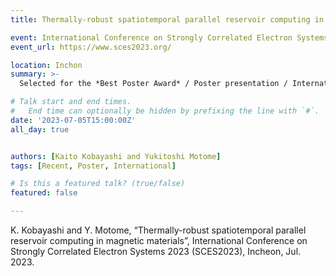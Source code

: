 ```yaml
---
title: Thermally-robust spatiotemporal parallel reservoir computing in magnetic materials @ SCES

event: International Conference on Strongly Correlated Electron Systems 2023 (SCES2023)
event_url: https://www.sces2023.org/

location: Inchon
summary: >-
  Selected for the *Best Poster Award* / Poster presentation / International conference / SCES2023

# Talk start and end times.
#   End time can optionally be hidden by prefixing the line with `#`.
date: '2023-07-05T15:00:00Z'
all_day: true


authors: [Kaito Kobayashi and Yukitoshi Motome]
tags: [Recent, Poster, International]

# Is this a featured talk? (true/false)
featured: false

---
```

K. Kobayashi and Y. Motome, “Thermally-robust spatiotemporal parallel reservoir computing in magnetic materials”, International Conference on Strongly Correlated Electron Systems 2023 (SCES2023), Incheon, Jul. 2023.